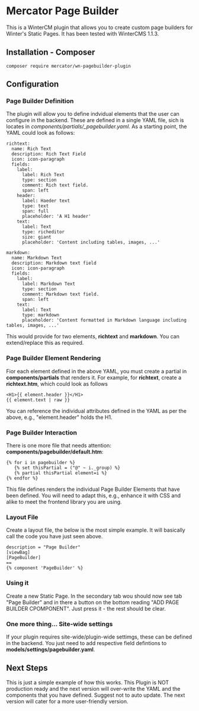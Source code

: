 # Mercator Page Builder
This is a WinterCM plugin that allows you to create custom page builders for Winter's Static Pages. It has been tested with WinterCMS 1.1.3.

## Installation - Composer
```
composer require mercator/wn-pagebuilder-plugin
```
## Configuration
### Page Builder Definition
The plugin will allow you to define indvidual elements that the user can configure in the backend. 
These are defined in a single YAML file, sich is locates in *components/partials/_pagebuilder.yaml*.
As a starting point, the YAML could look as follows:
```
richtext:
  name: Rich Text
  description: Rich Text Field
  icon: icon-paragraph
  fields:
    label:
      label: Rich Text
      type: section
      comment: Rich text field.
      span: left
    header:
      label: Haeder text
      type: text
      span: full
      placeholder: 'A H1 header'
    text:
      label: Text
      type: richeditor
      size: giant
      placeholder: 'Content including tables, images, ...'

markdown:
  name: Markdown Text
  description: Markdown text field
  icon: icon-paragraph
  fields:
    label:
      label: Markdown Text
      type: section
      comment: Markdown text field.
      span: left
    text:
      label: Text
      type: markdown
      placeholder: 'Content formatted in Markdown language including tables, images, ...'
```
This would provide for two elements, **richtext** and **markdown**. You can extend/replace this as required.


### Page Builder Element Rendering
Fior each element defined in the above YAML, you must create a partial in **components/partials** that renders it. 
For example, for **richtext**, create a **richtext.htm**, which could look as follows
```
<H1>{{ element.header }}</H1>
{{ element.text | raw }}
```
You can reference the individual attributes defined in the YAML as per the above, e.g., "element.header" holds the H1.


### Page Builder Interaction
There is one more file that needs attention: **components/pagebuilder/default.htm**:
```
{% for i in pagebuilder %}
   {% set thisPartial = ("@" ~ i._group) %}
   {% partial thisPartial element=i %}					  
{% endfor %}
```
This file defines renders the individual Page Builder Elements that have been defined. You will need to adapt this, 
e.g., enhance it with CSS and alike to meet the frontend library you are using.


### Layout File
Create a layout file, the below is the most simple example. It will basically call the code you have just seen above.
```
description = "Page Builder"
[viewBag]
[PageBuilder]
==
{% component 'PageBuilder' %}
```                           

### Using it
Create a new Static Page. In the secondary tab wou should now see tab "Page Builder" and in there a button 
on the bottom reading "ADD PAGE BUILDER CPOMPONENT". Just press it - the rest should be clear.

### One more thing... Site-wide settings
If your plugin requires site-wide/plugin-wide settimgs, these can be defined in the backend. You just need to add respective field defintions to **models/settings/pagebuilder.yaml**.

## Next Steps
This is just a simple example of how this works. This Plugin is NOT production ready and the next version will 
over-write the YAML and the components that you have defined. Suggest not to auto update. The next version will 
cater for a more user-friendly version.
